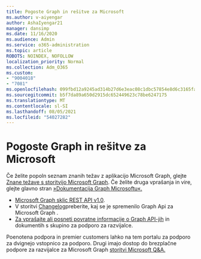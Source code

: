 ```yaml
---
title: Pogoste Graph in rešitve za Microsoft
ms.author: v-aiyengar
author: AshaIyengar21
manager: dansimp
ms.date: 11/16/2020
ms.audience: Admin
ms.service: o365-administration
ms.topic: article
ROBOTS: NOINDEX, NOFOLLOW
localization_priority: Normal
ms.collection: Adm_O365
ms.custom:
- "9004018"
- "7081"
ms.openlocfilehash: 099fbd12a9245ad314b27d6e3eac08c1dbc57854e8d6c3165fac81141d83bde6
ms.sourcegitcommit: b5f7da89a650d2915dc652449623c78be6247175
ms.translationtype: MT
ms.contentlocale: sl-SI
ms.lasthandoff: 08/05/2021
ms.locfileid: "54027282"
---
```

# <a name="microsoft-graph-common-issues-and-resolutions"></a>Pogoste Graph in rešitve za Microsoft

Če želite popoln seznam znanih težav z aplikacijo Microsoft Graph, glejte [Znane težave s storitvijo Microsoft Graph](https://docs.microsoft.com/graph/known-issues). Če želite druga vprašanja in vire, glejte glavno stran [»Dokumentacija Graph Microsoftu«.](https://docs.microsoft.com/graph/)

- [Microsoft Graph sklic REST API v1.0](https://docs.microsoft.com/graph/api/overview?toc=.%2Fref%2Ftoc.json&view=graph-rest-1.0).
- V storitvi [Changelog](https://docs.microsoft.com/graph/changelog)preberite, kaj se je spremenilo Graph Api za Microsoft Graph . 
- [Za vprašajte ali posneti povratne informacije o Graph API-jih](https://aka.ms/GraphDeveloperSupport) in dokumentih s skupino za podporo za razvijalce.

Poenotena podpora in premier customers lahko na tem portalu za podporo za dvignejo vstopnico za podporo. Drugi imajo dostop do brezplačne podpore za razvijalce za Microsoft Graph [storitvi Microsoft Q&A.](https://aka.ms/AskGraph)

